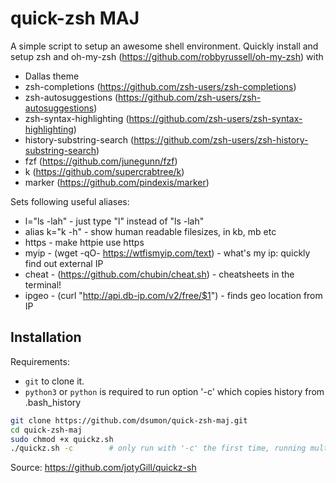 # quick-zsh MAJ
A simple script to setup an awesome shell environment.
Quickly install and setup zsh and oh-my-zsh (https://github.com/robbyrussell/oh-my-zsh) with
* Dallas theme
* zsh-completions (https://github.com/zsh-users/zsh-completions)
* zsh-autosuggestions (https://github.com/zsh-users/zsh-autosuggestions)
* zsh-syntax-highlighting (https://github.com/zsh-users/zsh-syntax-highlighting)
* history-substring-search (https://github.com/zsh-users/zsh-history-substring-search)
* fzf (https://github.com/junegunn/fzf)
* k (https://github.com/supercrabtree/k)
* marker (https://github.com/pindexis/marker)

Sets following useful aliases:
* l="ls -lah"         - just type "l" instead of "ls -lah"
* alias k="k -h"	  - show human readable filesizes, in kb, mb etc
* https               - make httpie use https
* myip - (wget -qO- https://wtfismyip.com/text)       - what's my ip: quickly find out external IP
* cheat - (https://github.com/chubin/cheat.sh)        - cheatsheets in the terminal!
* ipgeo - (curl "http://api.db-ip.com/v2/free/$1")    - finds geo location from IP

## Installation
Requirements:
* `git` to clone it.
* `python3` or `python` is required to run option '-c' which copies history from .bash_history

``` bash
git clone https://github.com/dsumon/quick-zsh-maj.git
cd quick-zsh-maj
sudo chmod +x quickz.sh
./quickz.sh -c        # only run with '-c' the first time, running multiple times will duplicate history entries
```

Source: https://github.com/jotyGill/quickz-sh

